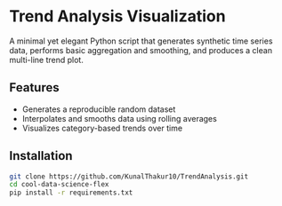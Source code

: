 # Trend Analysis Visualization

A minimal yet elegant Python script that generates synthetic time series data, performs basic aggregation and smoothing, and produces a clean multi-line trend plot.

## Features
- Generates a reproducible random dataset
- Interpolates and smooths data using rolling averages
- Visualizes category-based trends over time

## Installation
```bash
git clone https://github.com/KunalThakur10/TrendAnalysis.git
cd cool-data-science-flex
pip install -r requirements.txt
